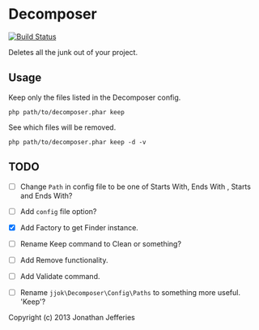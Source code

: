 Decomposer
==========

[![Build Status](https://travis-ci.org/jjok/Decomposer.png?branch=master)](https://travis-ci.org/jjok/Decomposer)

Deletes all the junk out of your project.

Usage
-----

Keep only the files listed in the Decomposer config.

	php path/to/decomposer.phar keep

See which files will be removed.

	php path/to/decomposer.phar keep -d -v

TODO
----

- [ ] Change `Path` in config file to be one of Starts With, Ends With , Starts and Ends With?
- [ ] Add `config` file option?
- [x] Add Factory to get Finder instance.
- [ ] Rename Keep command to Clean or something?
- [ ] Add Remove functionality.
- [ ] Add Validate command.
- [ ] Rename `jjok\Decomposer\Config\Paths` to something more useful. 'Keep'?


Copyright (c) 2013 Jonathan Jefferies
